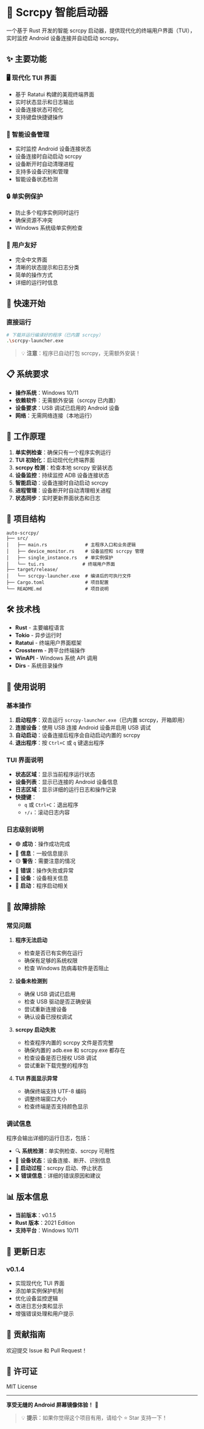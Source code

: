 # 🚀 Scrcpy 智能启动器

一个基于 Rust 开发的智能 scrcpy 启动器，提供现代化的终端用户界面（TUI），实时监控 Android 设备连接并自动启动 scrcpy。

## ✨ 主要功能

### 🖥️ 现代化 TUI 界面
- 基于 Ratatui 构建的美观终端界面
- 实时状态显示和日志输出
- 设备连接状态可视化
- 支持键盘快捷键操作

### 📱 智能设备管理
- 实时监控 Android 设备连接状态
- 设备连接时自动启动 scrcpy
- 设备断开时自动清理进程
- 支持多设备识别和管理
- 智能设备状态检测

### 🔒 单实例保护
- 防止多个程序实例同时运行
- 确保资源不冲突
- Windows 系统级单实例检查

### 🎯 用户友好
- 完全中文界面
- 清晰的状态提示和日志分类
- 简单的操作方式
- 详细的运行时信息

## 🚀 快速开始

### 直接运行
```bash
# 下载并运行编译好的程序（已内置 scrcpy）
.\scrcpy-launcher.exe
```

> 💡 **注意**：程序已自动打包 scrcpy，无需额外安装！


## 📋 系统要求

- **操作系统**：Windows 10/11
- **依赖软件**：无需额外安装（scrcpy 已内置）
- **设备要求**：USB 调试已启用的 Android 设备
- **网络**：无需网络连接（本地运行）

## 🔧 工作原理

1. **单实例检查**：确保只有一个程序实例运行
2. **TUI 初始化**：启动现代化终端界面
3. **scrcpy 检测**：检查本地 scrcpy 安装状态
4. **设备监控**：持续监控 ADB 设备连接状态
5. **智能启动**：设备连接时自动启动 scrcpy
6. **进程管理**：设备断开时自动清理相关进程
7. **状态同步**：实时更新界面状态和日志

## 📁 项目结构

```
auto-scrcpy/
├── src/
│   ├── main.rs              # 主程序入口和业务逻辑
│   ├── device_monitor.rs    # 设备监控和 scrcpy 管理
│   ├── single_instance.rs   # 单实例保护
│   └── tui.rs              # 终端用户界面
├── target/release/
│   └── scrcpy-launcher.exe  # 编译后的可执行文件
├── Cargo.toml               # 项目配置
└── README.md                # 项目说明
```

## 🛠️ 技术栈

- **Rust** - 主要编程语言
- **Tokio** - 异步运行时
- **Ratatui** - 终端用户界面框架
- **Crossterm** - 跨平台终端操作
- **WinAPI** - Windows 系统 API 调用
- **Dirs** - 系统目录操作

## 📝 使用说明

### 基本操作
1. **启动程序**：双击运行 `scrcpy-launcher.exe`（已内置 scrcpy，开箱即用）
2. **连接设备**：使用 USB 连接 Android 设备并启用 USB 调试
3. **自动启动**：设备连接后程序会自动启动内置的 scrcpy
4. **退出程序**：按 `Ctrl+C` 或 `q` 键退出程序

### TUI 界面说明
- **状态区域**：显示当前程序运行状态
- **设备列表**：显示已连接的 Android 设备信息
- **日志区域**：显示详细的运行日志和操作记录
- **快捷键**：
  - `q` 或 `Ctrl+C`：退出程序
  - `↑/↓`：滚动日志内容

### 日志级别说明
- 🟢 **成功**：操作成功完成
- 🔵 **信息**：一般信息提示
- 🟡 **警告**：需要注意的情况
- 🔴 **错误**：操作失败或异常
- 📱 **设备**：设备相关信息
- 🚀 **启动**：程序启动相关

## 🐛 故障排除

### 常见问题

1. **程序无法启动**
   - 检查是否已有实例在运行
   - 确保有足够的系统权限
   - 检查 Windows 防病毒软件是否阻止

2. **设备未检测到**
   - 确保 USB 调试已启用
   - 检查 USB 驱动是否正确安装
   - 尝试重新连接设备
   - 确认设备已授权调试

3. **scrcpy 启动失败**
   - 检查程序内置的 scrcpy 文件是否完整
   - 确保内置的 adb.exe 和 scrcpy.exe 都存在
   - 检查设备是否已授权 USB 调试
   - 尝试重新下载完整的程序包

4. **TUI 界面显示异常**
   - 确保终端支持 UTF-8 编码
   - 调整终端窗口大小
   - 检查终端是否支持颜色显示

### 调试信息

程序会输出详细的运行日志，包括：
- 🔍 **系统检测**：单实例检查、scrcpy 可用性
- 📱 **设备状态**：设备连接、断开、识别信息
- 🚀 **启动过程**：scrcpy 启动、停止状态
- ❌ **错误信息**：详细的错误原因和建议


## 📊 版本信息

- **当前版本**：v0.1.5
- **Rust 版本**：2021 Edition
- **支持平台**：Windows 10/11

## 🔄 更新日志

### v0.1.4
- 实现现代化 TUI 界面
- 添加单实例保护机制
- 优化设备监控逻辑
- 改进日志分类和显示
- 增强错误处理和用户提示

## 🤝 贡献指南

欢迎提交 Issue 和 Pull Request！


## 📄 许可证

MIT License

---

**享受无缝的 Android 屏幕镜像体验！** 🎉

> 💡 **提示**：如果你觉得这个项目有用，请给个 ⭐ Star 支持一下！